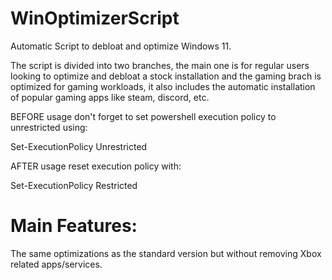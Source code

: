 # WinOptimizerScript

Automatic Script to debloat and optimize Windows 11.

The script is divided into two branches, the main one is for regular users looking to optimize and debloat a stock installation and the gaming brach is optimized for gaming workloads, it also includes the automatic installation of popular gaming apps like steam, discord, etc.

BEFORE usage don't forget to set powershell execution policy to unrestricted using:

Set-ExecutionPolicy Unrestricted

AFTER usage reset execution policy with:

Set-ExecutionPolicy Restricted




# Main Features:

The same optimizations as the standard version but without removing Xbox related apps/services.
